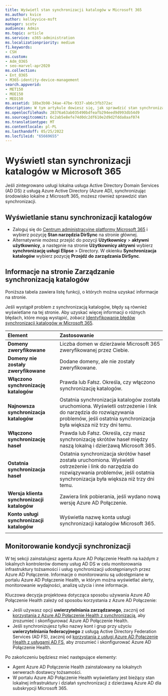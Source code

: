 ```yaml
---
title: Wyświetl stan synchronizacji katalogów w Microsoft 365
ms.author: kvice
author: kelleyvice-msft
manager: scotv
audience: Admin
ms.topic: article
ms.service: o365-administration
ms.localizationpriority: medium
f1.keywords:
- CSH
ms.custom:
- Adm_O365
- seo-marvel-apr2020
ms.collection:
- Ent_O365
- M365-identity-device-management
search.appverid:
- MET150
- MOE150
- MED150
ms.assetid: 18be3b98-34ae-47be-9337-ab6c3fb372ac
description: W tym artykule dowiesz się, jak sprawdzić stan synchronizacji katalogów w Office 365.
ms.openlocfilehash: 28376a63ab035490bdfeafb294eed9d993db54d9
ms.sourcegitcommit: 6c2ab5e8efe74d0dc2df610e2d9d2fdda8aaf074
ms.translationtype: MT
ms.contentlocale: pl-PL
ms.lasthandoff: 05/25/2022
ms.locfileid: "65669655"
---
```

# <a name="view-directory-synchronization-status-in-microsoft-365"></a>Wyświetl stan synchronizacji katalogów w Microsoft 365

Jeśli zintegrowano usługi lokalna usługa Active Directory Domain Services (AD DS) z usługą Azure Active Directory (Azure AD), synchronizując środowisko lokalne z Microsoft 365, możesz również sprawdzić stan synchronizacji.
  
## <a name="view-directory-synchronization-status"></a>Wyświetlanie stanu synchronizacji katalogów

- Zaloguj się do [Centrum administracyjne platformy Microsoft 365](https://admin.microsoft.com) i wybierz pozycję **Stan narzędzia DirSync** na stronie głównej.
- Alternatywnie możesz przejść do pozycji **Użytkownicy** \> **aktywni użytkownicy**, a następnie na stronie **Użytkownicy aktywni** wybierz **synchronizację usługi** **Elipse** \> Directory. W okienku **Synchronizacja katalogów** wybierz pozycję **Przejdź do zarządzania DirSync**.

## <a name="information-on-the-manage-directory-synchronization-page"></a>Informacje na stronie Zarządzanie synchronizacją katalogów

Poniższa tabela zawiera listę funkcji, o których można uzyskać informacje na stronie.
  
Jeśli wystąpił problem z synchronizacją katalogów, błędy są również wyświetlane na tej stronie. Aby uzyskać więcej informacji o różnych błędach, które mogą wystąpić, zobacz [Identyfikowanie błędów synchronizacji katalogów w Microsoft 365](identify-directory-synchronization-errors.md).
  
|Element|Zastosowanie|
|:-----|:-----|
|**Domeny zweryfikowane** | Liczba domen w dzierżawie Microsoft 365 zweryfikowanej przez Ciebie. |
|**Domeny nie zostały zweryfikowane** | Dodane domeny, ale nie zostały zweryfikowane. |
|**Włączono synchronizację katalogów** |Prawda lub Fałsz. Określa, czy włączono synchronizację katalogów. |
|**Najnowsza synchronizacja katalogów** | Ostatnia synchronizacja katalogów została uruchomiona. Wyświetli ostrzeżenie i link do narzędzia do rozwiązywania problemów, jeśli ostatnia synchronizacja była większa niż trzy dni temu. |
|**Włączono synchronizację haseł** | Prawda lub Fałsz. Określa, czy masz synchronizację skrótów haseł między naszą lokalną i dzierżawą Microsoft 365. |
|**Ostatnia synchronizacja haseł** | Ostatnia synchronizacja skrótów haseł została uruchomiona. Wyświetli ostrzeżenie i link do narzędzia do rozwiązywania problemów, jeśli ostatnia synchronizacja była większa niż trzy dni temu. |
|**Wersja klienta synchronizacji katalogów** | Zawiera link pobierania, jeśli wydano nową wersję Azure AD Połączenie. |
|**Konto usługi synchronizacji katalogów** | Wyświetla nazwę konta usługi synchronizacji katalogów Microsoft 365. |
|||

## <a name="monitor-synchronization-health"></a>Monitorowanie kondycji synchronizacji

W tej sekcji zainstalujesz agenta Azure AD Połączenie Health na każdym z lokalnych kontrolerów domeny usług AD DS w celu monitorowania infrastruktury tożsamości i usług synchronizacji udostępnianych przez Azure AD Połączenie. Informacje o monitorowaniu są udostępniane w portalu Azure AD Połączenie Health, w którym można wyświetlać alerty, monitorowanie wydajności, analizę użycia i inne informacje.

Kluczowa decyzja projektowa dotycząca sposobu używania Azure AD Połączenie Health zależy od sposobu korzystania z Azure AD Połączenie:

- Jeśli używasz opcji **uwierzytelniania zarządzanego**, zacznij od [korzystania z Azure AD Połączenie Health z synchronizacją](/azure/active-directory/connect-health/active-directory-aadconnect-health-sync), aby zrozumieć i skonfigurować Azure AD Połączenie Health.
- Jeśli synchronizujesz tylko nazwy kont i grup przy użyciu **uwierzytelniania federacyjnego** z usługą Active Directory Federation Services (AD FS), zacznij od [korzystania z usługi Azure AD Połączenie Health z usługami AD FS](/azure/active-directory/connect-health/active-directory-aadconnect-health-adfs), aby zrozumieć i skonfigurować Azure AD Połączenie Health.

Po zakończeniu będziesz mieć następujące elementy:

- Agent Azure AD Połączenie Health zainstalowany na lokalnych serwerach dostawcy tożsamości.
- W portalu Azure AD Połączenie Health wyświetlany jest bieżący stan lokalnej infrastruktury i działań synchronizacji z dzierżawą Azure AD dla subskrypcji Microsoft 365.

